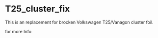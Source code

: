 # T25_cluster_fix

This is an replacement for brocken Volkswagen T25/Vanagon cluster foil.

for more Info